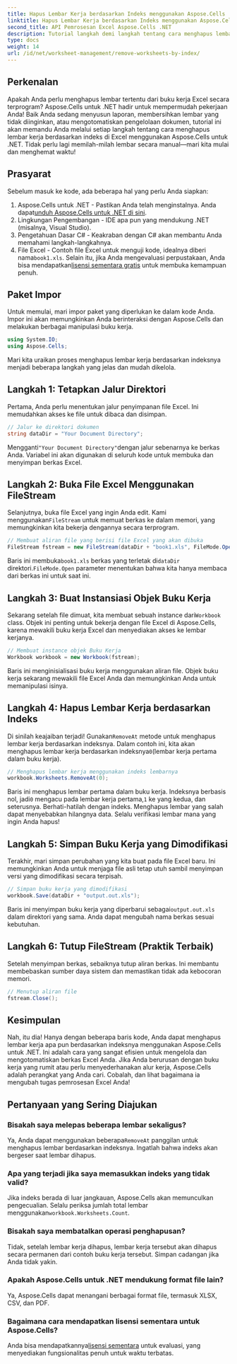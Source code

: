 ```yaml
---
title: Hapus Lembar Kerja berdasarkan Indeks menggunakan Aspose.Cells
linktitle: Hapus Lembar Kerja berdasarkan Indeks menggunakan Aspose.Cells
second_title: API Pemrosesan Excel Aspose.Cells .NET
description: Tutorial langkah demi langkah tentang cara menghapus lembar kerja berdasarkan indeks dengan Aspose.Cells untuk .NET. Sederhanakan pengelolaan dokumen Excel Anda dengan mudah.
type: docs
weight: 14
url: /id/net/worksheet-management/remove-worksheets-by-index/
---
```

## Perkenalan
Apakah Anda perlu menghapus lembar tertentu dari buku kerja Excel secara terprogram? Aspose.Cells untuk .NET hadir untuk mempermudah pekerjaan Anda! Baik Anda sedang menyusun laporan, membersihkan lembar yang tidak diinginkan, atau mengotomatiskan pengelolaan dokumen, tutorial ini akan memandu Anda melalui setiap langkah tentang cara menghapus lembar kerja berdasarkan indeks di Excel menggunakan Aspose.Cells untuk .NET. Tidak perlu lagi memilah-milah lembar secara manual—mari kita mulai dan menghemat waktu!
## Prasyarat
Sebelum masuk ke kode, ada beberapa hal yang perlu Anda siapkan:
1.  Aspose.Cells untuk .NET - Pastikan Anda telah menginstalnya. Anda dapat[unduh Aspose.Cells untuk .NET di sini](https://releases.aspose.com/cells/net/).
2. Lingkungan Pengembangan - IDE apa pun yang mendukung .NET (misalnya, Visual Studio).
3. Pengetahuan Dasar C# - Keakraban dengan C# akan membantu Anda memahami langkah-langkahnya.
4.  File Excel - Contoh file Excel untuk menguji kode, idealnya diberi nama`book1.xls`.
 Selain itu, jika Anda mengevaluasi perpustakaan, Anda bisa mendapatkan[lisensi sementara gratis](https://purchase.aspose.com/temporary-license/) untuk membuka kemampuan penuh.
## Paket Impor
Untuk memulai, mari impor paket yang diperlukan ke dalam kode Anda. Impor ini akan memungkinkan Anda berinteraksi dengan Aspose.Cells dan melakukan berbagai manipulasi buku kerja.
```csharp
using System.IO;
using Aspose.Cells;
```
Mari kita uraikan proses menghapus lembar kerja berdasarkan indeksnya menjadi beberapa langkah yang jelas dan mudah dikelola.
## Langkah 1: Tetapkan Jalur Direktori
Pertama, Anda perlu menentukan jalur penyimpanan file Excel. Ini memudahkan akses ke file untuk dibaca dan disimpan.
```csharp
// Jalur ke direktori dokumen
string dataDir = "Your Document Directory";
```
 Mengganti`"Your Document Directory"`dengan jalur sebenarnya ke berkas Anda. Variabel ini akan digunakan di seluruh kode untuk membuka dan menyimpan berkas Excel.
## Langkah 2: Buka File Excel Menggunakan FileStream
 Selanjutnya, buka file Excel yang ingin Anda edit. Kami menggunakan`FileStream` untuk memuat berkas ke dalam memori, yang memungkinkan kita bekerja dengannya secara terprogram.
```csharp
// Membuat aliran file yang berisi file Excel yang akan dibuka
FileStream fstream = new FileStream(dataDir + "book1.xls", FileMode.Open);
```
 Baris ini membuka`book1.xls` berkas yang terletak di`dataDir` direktori.`FileMode.Open` parameter menentukan bahwa kita hanya membaca dari berkas ini untuk saat ini.
## Langkah 3: Buat Instansiasi Objek Buku Kerja
 Sekarang setelah file dimuat, kita membuat sebuah instance dari`Workbook` class. Objek ini penting untuk bekerja dengan file Excel di Aspose.Cells, karena mewakili buku kerja Excel dan menyediakan akses ke lembar kerjanya.
```csharp
// Membuat instance objek Buku Kerja
Workbook workbook = new Workbook(fstream);
```
Baris ini menginisialisasi buku kerja menggunakan aliran file. Objek buku kerja sekarang mewakili file Excel Anda dan memungkinkan Anda untuk memanipulasi isinya.
## Langkah 4: Hapus Lembar Kerja berdasarkan Indeks
 Di sinilah keajaiban terjadi! Gunakan`RemoveAt` metode untuk menghapus lembar kerja berdasarkan indeksnya. Dalam contoh ini, kita akan menghapus lembar kerja berdasarkan indeksnya`0`(lembar kerja pertama dalam buku kerja).
```csharp
// Menghapus lembar kerja menggunakan indeks lembarnya
workbook.Worksheets.RemoveAt(0);
```
 Baris ini menghapus lembar pertama dalam buku kerja. Indeksnya berbasis nol, jadi`0` mengacu pada lembar kerja pertama,`1` ke yang kedua, dan seterusnya.
Berhati-hatilah dengan indeks. Menghapus lembar yang salah dapat menyebabkan hilangnya data. Selalu verifikasi lembar mana yang ingin Anda hapus!
## Langkah 5: Simpan Buku Kerja yang Dimodifikasi
Terakhir, mari simpan perubahan yang kita buat pada file Excel baru. Ini memungkinkan Anda untuk menjaga file asli tetap utuh sambil menyimpan versi yang dimodifikasi secara terpisah.
```csharp
// Simpan buku kerja yang dimodifikasi
workbook.Save(dataDir + "output.out.xls");
```
 Baris ini menyimpan buku kerja yang diperbarui sebagai`output.out.xls` dalam direktori yang sama. Anda dapat mengubah nama berkas sesuai kebutuhan.
## Langkah 6: Tutup FileStream (Praktik Terbaik)
Setelah menyimpan berkas, sebaiknya tutup aliran berkas. Ini membantu membebaskan sumber daya sistem dan memastikan tidak ada kebocoran memori.
```csharp
// Menutup aliran file
fstream.Close();
```
## Kesimpulan
Nah, itu dia! Hanya dengan beberapa baris kode, Anda dapat menghapus lembar kerja apa pun berdasarkan indeksnya menggunakan Aspose.Cells untuk .NET. Ini adalah cara yang sangat efisien untuk mengelola dan mengotomatiskan berkas Excel Anda. Jika Anda berurusan dengan buku kerja yang rumit atau perlu menyederhanakan alur kerja, Aspose.Cells adalah perangkat yang Anda cari. Cobalah, dan lihat bagaimana ia mengubah tugas pemrosesan Excel Anda!

## Pertanyaan yang Sering Diajukan
### Bisakah saya melepas beberapa lembar sekaligus?  
 Ya, Anda dapat menggunakan beberapa`RemoveAt` panggilan untuk menghapus lembar berdasarkan indeksnya. Ingatlah bahwa indeks akan bergeser saat lembar dihapus.
### Apa yang terjadi jika saya memasukkan indeks yang tidak valid?  
 Jika indeks berada di luar jangkauan, Aspose.Cells akan memunculkan pengecualian. Selalu periksa jumlah total lembar menggunakan`workbook.Worksheets.Count`.
### Bisakah saya membatalkan operasi penghapusan?  
Tidak, setelah lembar kerja dihapus, lembar kerja tersebut akan dihapus secara permanen dari contoh buku kerja tersebut. Simpan cadangan jika Anda tidak yakin.
### Apakah Aspose.Cells untuk .NET mendukung format file lain?  
Ya, Aspose.Cells dapat menangani berbagai format file, termasuk XLSX, CSV, dan PDF.
### Bagaimana cara mendapatkan lisensi sementara untuk Aspose.Cells?  
 Anda bisa mendapatkannya[lisensi sementara](https://purchase.aspose.com/temporary-license/) untuk evaluasi, yang menyediakan fungsionalitas penuh untuk waktu terbatas.
